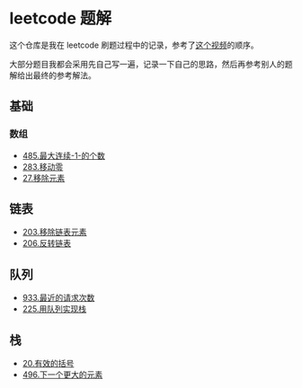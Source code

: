 # leetcode 题解

这个仓库是我在 leetcode 刷题过程中的记录，参考了[这个视频](https://www.bilibili.com/video/BV1Cp4y1a79T)的顺序。

大部分题目我都会采用先自己写一遍，记录一下自己的思路，然后再参考别人的题解给出最终的参考解法。

## 基础

### 数组

- [485.最大连续-1-的个数](docs/485.md)
- [283.移动零](docs/283.md)
- [27.移除元素](docs/27.md)

## 链表

- [203.移除链表元素](docs/203.md)
- [206.反转链表](docs/206.md)

## 队列

- [933.最近的请求次数](docs/933.md)
- [225.用队列实现栈](docs/225.md)

## 栈

- [20.有效的括号](docs/20.md)
- [496.下一个更大的元素](docs/496.md)
